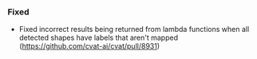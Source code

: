### Fixed

- Fixed incorrect results being returned from lambda functions when all
  detected shapes have labels that aren't mapped
  (<https://github.com/cvat-ai/cvat/pull/8931>)

